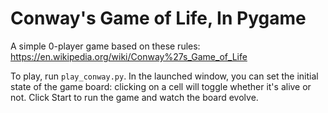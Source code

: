 Conway's Game of Life, In Pygame
==

A simple 0-player game based on these rules: https://en.wikipedia.org/wiki/Conway%27s_Game_of_Life

To play, run `play_conway.py`. In the launched window, you can set the initial state of the game board: clicking on a cell will toggle whether it's alive or not. Click Start to run the game and watch the board evolve. 